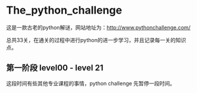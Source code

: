 # The_python_challenge

这是一款古老的python解谜，网站地址为：http://www.pythonchallenge.com/

总共33关，在通关的过程中进行python的进一步学习，并且记录每一关的知识点。

## 第一阶段 level00 - level 21

这段时间有些其他专业课程的事情，python challenge 先暂停一段时间。
